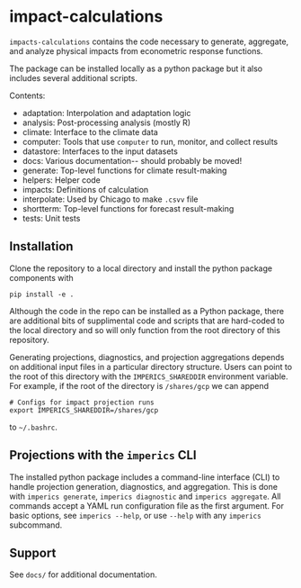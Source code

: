 # impact-calculations

`impacts-calculations` contains the code necessary to generate, aggregate, and analyze physical impacts from econometric response functions.

The package can be installed locally as a python package but it also includes several additional scripts.

Contents:

* adaptation: Interpolation and adaptation logic
* analysis: Post-processing analysis (mostly R)
* climate: Interface to the climate data
* computer: Tools that use `computer` to run, monitor, and collect results
* datastore: Interfaces to the input datasets
* docs: Various documentation-- should probably be moved!
* generate: Top-level functions for climate result-making
* helpers: Helper code
* impacts: Definitions of calculation
* interpolate: Used by Chicago to make `.csvv` file
* shortterm: Top-level functions for forecast result-making
* tests: Unit tests

## Installation

Clone the repository to a local directory and install the python package components with

```
pip install -e .
```

Although the code in the repo can be installed as a Python package, there are additional bits of supplimental code and scripts that are hard-coded to the local directory and so will only function from the root directory of this repository.

Generating projections, diagnostics, and projection aggregations depends on additional input files in a particular directory structure. Users can point to the root of this directory with the `IMPERICS_SHAREDDIR` environment variable. For example, if the root of the directory is `/shares/gcp` we can append
```
# Configs for impact projection runs
export IMPERICS_SHAREDDIR=/shares/gcp
```
to `~/.bashrc`.

## Projections with the `imperics` CLI

The installed python package includes a command-line interface (CLI) to handle projection generation, diagnostics, and aggregation. This is done with `imperics generate`, `imperics diagnostic` and `imperics aggregate`. All commands accept a YAML run configuration file as the first argument. For basic options, see `imperics --help`, or use `--help` with any `imperics` subcommand.

## Support

See `docs/` for additional documentation.